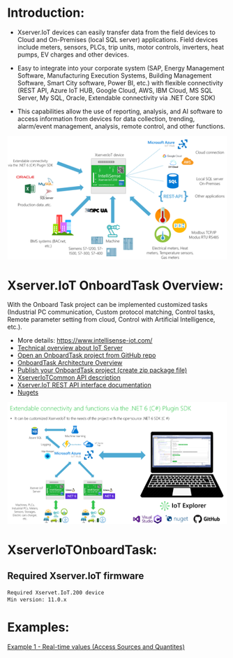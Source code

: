 # Introduction:

- Xserver.IoT devices can easily transfer data from the field devices to Cloud and On-Premises (local SQL server) applications. Field devices include meters, sensors, PLCs, trip units, motor controls, inverters, heat pumps, EV charges and other devices.

- Easy to integrate into your corporate system (SAP, Energy Management Software, Manufacturing Execution Systems, Building Management Software, Smart City software, Power BI, etc.) with flexible connectivity (REST API, Azure IoT HUB, Google Cloud, AWS, IBM Cloud, MS SQL Server, My SQL, Oracle, Extendable connectivity via .NET Core SDK)

- This capabilities allow the use of reporting, analysis, and AI software to access information from devices for data collection, trending, alarm/event management, analysis, remote control, and other functions.

![](images/ConnectionTechOverview.png)

# Xserver.IoT OnboardTask Overview:

With the Onboard Task project can be implemented customized tasks (Industrial PC communication, Custom protocol matching, Control tasks, Remote parameter setting from cloud, Control with Artificial Intelligence, etc.).

- More details: https://www.intellisense-iot.com/
- [Technical overview about IoT Server](https://www.intellisense-iot.com/xserver-iot-product) 
- [Open an OnboardTask project from GitHub repo](https://github.com/IntelliSenseIoT/XserverIoTOnboardTask.NET/blob/main/Open%20an%20OnboardTask%20project%20from%20GitHub%20repo.md)
- [OnboardTask Architecture Overview](https://github.com/IntelliSenseIoT/XserverIoTOnboardTask.NET/blob/main/OnboardTask%20Architecture%20Overview.md)
- [Publish your OnboardTask project (create zip package file)](https://github.com/IntelliSenseIoT/XserverIoTOnboardTask.NET/blob/main/Publish%20your%20OnboardTask%20project.md)
- [XserverIoTCommon API description](https://github.com/IntelliSenseIoT/XserverIoTOnboardTask.NET/blob/main/XserverIoTCommon.NET.md)
- [Xserver.IoT REST API interface documentation](https://github.com/IntelliSenseIoT/XserverIoTOnboardTask.NET/blob/main/XserverIoT_RestAPI_Interface_doumentation.md)
- [Nugets](https://www.nuget.org/packages/XserverIoTCommon.NET)

![](images/SDKOverview.png)

# XserverIoTOnboardTask:

## Required Xserver.IoT firmware

    Required Xservet.IoT.200 device
    Min version: 11.0.x

# Examples:

[Example 1 - Real-time values (Access Sources and Quantites)](https://github.com/IntelliSenseIoT/XserverIoTOnboardTask.NET/blob/main/examples/1_Real-time%20values.md)
